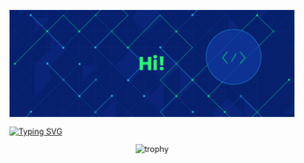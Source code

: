 [![MasterHead](https://github.com/Mr-pasifik19/Mr-pasifik19/blob/a9a87f8972bc31b4bda4450daa7ca70eafee1618/banner.png)](https://github.com/Mr-pasifik19)

<a href="https://git.io/typing-svg"><img src="https://readme-typing-svg.demolab.com?font=Fira+Code&weight=600&size=30&duration=3500&pause=1000&random=false&width=439&lines=Hello+there!+I'm+Pasifik" alt="Typing SVG" /></a>

<div align="center">
  
![trophy](https://github-profile-trophy.vercel.app/?username=Mr-pasifik19&rank=SECRET,SSS,SS,S,AAA,AA,A,B,C&theme=algolia&column=-1&no-bg=true&no-frame=true&margin-w=15)

</div>
